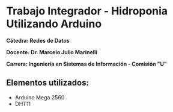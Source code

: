# Trabajo Integrador - Hidroponia Utilizando Arduino

**Cátedra: Redes de Datos**

**Docente: Dr. Marcelo Julio Marinelli**

**Carrera: Ingeniería en Sistemas de Información - Comisión "U"**


## Elementos utilizados:
- Arduino Mega 2560
- DHT11
